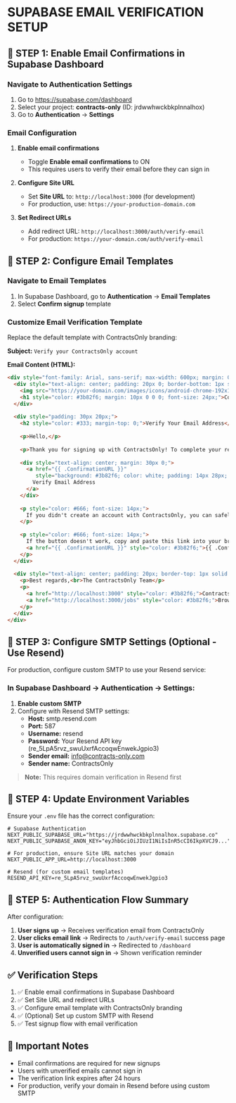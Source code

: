 # SUPABASE EMAIL VERIFICATION SETUP

## 🔧 STEP 1: Enable Email Confirmations in Supabase Dashboard

### Navigate to Authentication Settings
1. Go to https://supabase.com/dashboard
2. Select your project: **contracts-only** (ID: jrdwwhwckbkplnnalhox)
3. Go to **Authentication** → **Settings**

### Email Configuration
1. **Enable email confirmations**
   - Toggle **Enable email confirmations** to ON
   - This requires users to verify their email before they can sign in

2. **Configure Site URL**
   - Set **Site URL** to: `http://localhost:3000` (for development)
   - For production, use: `https://your-production-domain.com`

3. **Set Redirect URLs**
   - Add redirect URL: `http://localhost:3000/auth/verify-email`
   - For production: `https://your-domain.com/auth/verify-email`

## 🔧 STEP 2: Configure Email Templates

### Navigate to Email Templates
1. In Supabase Dashboard, go to **Authentication** → **Email Templates**
2. Select **Confirm signup** template

### Customize Email Verification Template
Replace the default template with ContractsOnly branding:

**Subject:** `Verify your ContractsOnly account`

**Email Content (HTML):**
```html
<div style="font-family: Arial, sans-serif; max-width: 600px; margin: 0 auto;">
  <div style="text-align: center; padding: 20px 0; border-bottom: 1px solid #e5e7eb;">
    <img src="https://your-domain.com/images/icons/android-chrome-192x192-light.png" alt="ContractsOnly" style="width: 64px; height: 64px;" />
    <h1 style="color: #3b82f6; margin: 10px 0 0 0; font-size: 24px;">ContractsOnly</h1>
  </div>
  
  <div style="padding: 30px 20px;">
    <h2 style="color: #333; margin-top: 0;">Verify Your Email Address</h2>
    
    <p>Hello,</p>
    
    <p>Thank you for signing up with ContractsOnly! To complete your registration and start finding amazing contract opportunities, please verify your email address.</p>
    
    <div style="text-align: center; margin: 30px 0;">
      <a href="{{ .ConfirmationURL }}" 
         style="background: #3b82f6; color: white; padding: 14px 28px; text-decoration: none; border-radius: 6px; display: inline-block; font-weight: bold;">
        Verify Email Address
      </a>
    </div>
    
    <p style="color: #666; font-size: 14px;">
      If you didn't create an account with ContractsOnly, you can safely ignore this email.
    </p>
    
    <p style="color: #666; font-size: 14px;">
      If the button doesn't work, copy and paste this link into your browser:<br>
      <a href="{{ .ConfirmationURL }}" style="color: #3b82f6;">{{ .ConfirmationURL }}</a>
    </p>
  </div>
  
  <div style="text-align: center; padding: 20px; border-top: 1px solid #e5e7eb; color: #666; font-size: 14px;">
    <p>Best regards,<br>The ContractsOnly Team</p>
    <p>
      <a href="http://localhost:3000" style="color: #3b82f6;">ContractsOnly.com</a> | 
      <a href="http://localhost:3000/jobs" style="color: #3b82f6;">Browse Jobs</a>
    </p>
  </div>
</div>
```

## 🔧 STEP 3: Configure SMTP Settings (Optional - Use Resend)

For production, configure custom SMTP to use your Resend service:

### In Supabase Dashboard → Authentication → Settings:
1. **Enable custom SMTP**
2. Configure with Resend SMTP settings:
   - **Host:** smtp.resend.com
   - **Port:** 587
   - **Username:** resend
   - **Password:** Your Resend API key (re_5LpA5rvz_swuUxrfAccoqwEnwekJgpio3)
   - **Sender email:** info@contracts-only.com
   - **Sender name:** ContractsOnly

> **Note:** This requires domain verification in Resend first

## 🔧 STEP 4: Update Environment Variables

Ensure your `.env` file has the correct configuration:

```env
# Supabase Authentication
NEXT_PUBLIC_SUPABASE_URL="https://jrdwwhwckbkplnnalhox.supabase.co"
NEXT_PUBLIC_SUPABASE_ANON_KEY="eyJhbGciOiJIUzI1NiIsInR5cCI6IkpXVCJ9..."

# For production, ensure Site URL matches your domain
NEXT_PUBLIC_APP_URL=http://localhost:3000

# Resend (for custom email templates)
RESEND_API_KEY=re_5LpA5rvz_swuUxrfAccoqwEnwekJgpio3
```

## 🔧 STEP 5: Authentication Flow Summary

After configuration:

1. **User signs up** → Receives verification email from ContractsOnly
2. **User clicks email link** → Redirects to `/auth/verify-email` success page
3. **User is automatically signed in** → Redirected to `/dashboard`
4. **Unverified users cannot sign in** → Shown verification reminder

## ✅ Verification Steps

1. ✅ Enable email confirmations in Supabase Dashboard
2. ✅ Set Site URL and redirect URLs
3. ✅ Configure email template with ContractsOnly branding
4. ✅ (Optional) Set up custom SMTP with Resend
5. ✅ Test signup flow with email verification

## 🚨 Important Notes

- Email confirmations are required for new signups
- Users with unverified emails cannot sign in
- The verification link expires after 24 hours
- For production, verify your domain in Resend before using custom SMTP